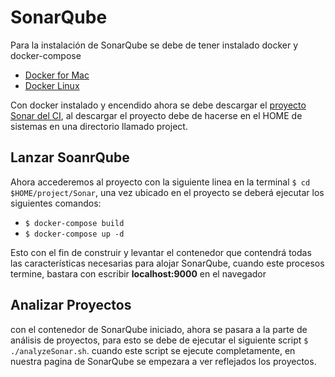 # SonarQube

Para la instalación de SonarQube se debe de tener instalado docker y docker-compose
*  [Docker for Mac](https://docs.docker.com/docker-for-mac/)
*  [Docker Linux](https://websiteforstudents.com/how-to-install-docker-and-docker-compose-on-ubuntu-16-04-18-04/)

Con docker instalado y encendido ahora se debe descargar el [proyecto Sonar del CI](ssh://git@ci.uva3.com:10022/uva3/software-testing-and-qa-services/sonar.git), al descargar el proyecto debe de hacerse en el HOME de sistemas en una directorio llamado project.

## Lanzar SoanrQube

Ahora accederemos al proyecto con la siguiente linea en la terminal 
`$ cd $HOME/project/Sonar`, una vez ubicado en el proyecto se deberá ejecutar los siguientes comandos:
*  `$ docker-compose build`
*  `$ docker-compose up -d`

Esto con el fin de construir y levantar el contenedor que contendrá todas las características necesarias para alojar SonarQube, cuando este procesos termine, bastara con escribir **localhost:9000** en el navegador

## Analizar Proyectos

con el contenedor de SonarQube iniciado, ahora se pasara a la parte de análisis de proyectos, para esto se debe de ejecutar el siguiente script `$ ./analyzeSonar.sh`. cuando este script se ejecute completamente, en nuestra pagina de SonarQube se empezara a ver reflejados los proyectos.